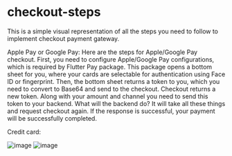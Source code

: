 # checkout-steps
This is a simple visual representation of all the steps you need to follow to implement checkout payment gateway.

Apple Pay or Google Pay:
Here are the steps for Apple/Google Pay checkout. First, you need to configure Apple/Google Pay configurations, which is required by  Flutter Pay package. This package opens a bottom sheet for you, where your cards are selectable for authentication using Face ID or fingerprint. Then, the bottom sheet returns a token to you, which you need to convert to Base64 and send to the checkout. Checkout returns a new token.  Along with your amount and channel you need to send this token to your backend.  What will the backend do? It will take all these things and request checkout again. If the response is successful, your payment will be successfully completed.

Credit card:


![image](https://github.com/rizzzvi/checkout-steps/assets/51655413/fc73e86a-caaa-4d03-9b0a-a05fe5404cad)
![image](https://github.com/rizzzvi/checkout-steps/assets/51655413/47d23f38-8a78-43e5-a46e-4d472480faea)


